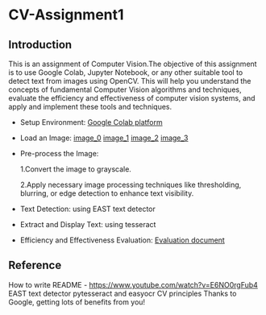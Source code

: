 # CV-Assignment1

## Introduction
  This is an assignment of Computer Vision.The objective of this assignment is to use Google Colab, Jupyter Notebook, or any other suitable tool to detect text from images using OpenCV. This will help you understand the concepts of fundamental Computer Vision algorithms and techniques, evaluate the efficiency and effectiveness of computer vision systems, and apply and implement these tools and techniques. 

* Setup Environment: <a href = "https://colab.research.google.com/">Google Colab platform</a>
* Load an Image:
  <a href = "https://github.com/Hanzo-neverdie/CV-Assignment1/blob/main/image_0.jpg">image_0</a>
  <a href = "https://github.com/Hanzo-neverdie/CV-Assignment1/blob/main/image_1.jpg">image_1</a>
  <a href = "https://github.com/Hanzo-neverdie/CV-Assignment1/blob/main/image_2.jpg">image_2</a>
  <a href = "https://github.com/Hanzo-neverdie/CV-Assignment1/blob/main/image_3.jpg">image_3</a>
* Pre-process the Image:
  
  1.Convert the image to grayscale.
  
  2.Apply necessary image processing techniques like thresholding, blurring, or edge detection to enhance text visibility.
  
* Text Detection: using EAST text detector
* Extract and Display Text: using tesseract
* Efficiency and  Effectiveness Evaluation:
  <a href = "https://github.com/Hanzo-neverdie/CV-Assignment1/blob/main/evaluation%20of%20my%20text%20detection%20system.docx">Evaluation document</a>

## Reference
  How to write README - https://www.youtube.com/watch?v=E6NO0rgFub4
  EAST text detector <a href = "https://pyimagesearch.com/2018/08/20/opencv-text-detection-east-text-detector/"></a>
  pytesseract and easyocr <a href = "https://www.youtube.com/watch?v=oyqNdcbKhew&t=554s"></a>
  CV principles <a href = "https://docs.opencv.org/4.x/df/d54/tutorial_py_features_meaning.html"></a>
  Thanks to Google, getting lots of benefits from you!
